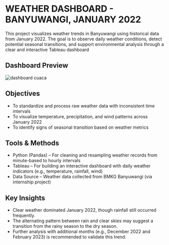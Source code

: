 # WEATHER DASHBOARD - BANYUWANGI, JANUARY 2022

This project visualizes weather trends in Banyuwangi using historical data from January 2022. The goal is to observe daily weather conditions, detect potential seasonal transitions, and support environmental analysis through a clear and interactive Tableau dashboard


## Dashboard Preview

![dashboard cuaca](https://github.com/user-attachments/assets/7144534f-dd0b-4f1f-b9bd-d9008445ffb4)



## Objectives
- To standardize and process raw weather data with inconsistent time intervals
- To visualize temperature, precipitation, and wind patterns across January 2022
- To identify signs of seasonal transition based on weather metrics


## Tools & Methods
- Python (Pandas) – For cleaning and resampling weather records from minute-based to hourly intervals
- Tableau – For building an interactive dashboard with daily weather indicators (e.g., temperature, rainfall, wind)
- Data Source – Weather data collected from BMKG Banyuwangi (via internship project)


## Key Insights
- Clear weather dominated January 2022, though rainfall still occurred frequently.
- The alternating pattern between rain and clear skies may suggest a transition from the rainy season to the dry season.
- Further analysis with additional months (e.g., December 2022 and February 2023) is recommended to validate this trend.
